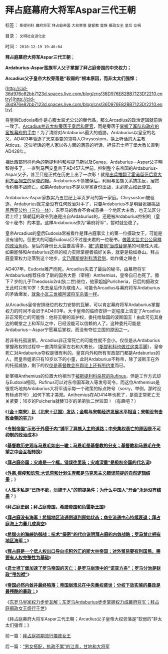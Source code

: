 # 拜占庭幕府大将军Aspar三代王朝

标签： `斯提利科` `幕府将军` `拜占庭帝国` `大权旁落` `基督教` `蛮族` `摄政女王` `皇后` `女祸` 

目录： `文明社会进化史`

时间： `2010-12-19 19:46:04`

**拜占庭幕府大将军Aspar三代王朝**；

**Ardaburius-Aspar蛮族军人父子掌握了拜占庭帝国的中央权力；**

**Arcadius父子皇帝大权旁落是“软弱的”根本原因，而非太太们强悍**；

[http://cid-36d976e82bb7123d.spaces.live.com/blog/cns!36D976E82BB7123D!2210.entry](http://cid-36d976e82bb7123d.spaces.live.com/blog/cns!36D976E82BB7123D!2210.entry)

将皇后Eudoxia看作是心腹太监尤公公的替代品，那么Arcadius的政治逻辑就前后一致了。[Arcadius并非大权旁落于皇后和宦官](../../../2010/12/3/帝国兴亡动物有责，罗马皇帝走狗的本职工作.md)，而是旁落于[掌握了军队和政府的蛮族幕府的手中](../../../2010/12/1/“蛮族入侵”实际上少数民族的权臣军阀争权.md)！为了清除对Ardaburius最大的威胁，Ardaburius以皇室的名义，AD403年驱逐了天京事变的领导人Chrysostom，换上听话的大主教Atticus。这位听话的老人家以各方面的满意的听话，担任君士坦丁堡大教长直到AD428年。

相比西部同[样角色的斯提利科和埃提乌斯以及Ganas](../../../2010/12/1/“蛮族入侵”实际上少数民族的权臣军阀争权.md)，Ardaburius－Aspar父子明智得多了。一直到马西安皇帝于AD457去世前，控制整个东帝国的Ardaburius-Aspar父子，甚至只是正式在历史上出了一次彩！就是[出兵推翻了霍诺留死后意大利方面拥立的皇帝约翰](../../../2010/12/10/教皇和黑手党；为什么意大利不能再形成强大的政治核心？.md)。Ardaburius不慎被俘后，利用与蛮族关系搞策反，居然令约翰不战而亡。如果Ardaburius不是以皇家身份出战，未必能占如此便宜。

Ardaburius-Aspar家族实乃五世纪上半页罗马的第一家庭。Chrysostom被驱逐，Ardaburius就完全没有任何政治对手了，只要Ardaburius不是明目张胆挑战[尼西亚公约（三位一体](../../../2010/11/18/基督教“共患难易，同安乐难”和尼西亚信经和正宗.md)），东罗马的教会不会戒意换一个地区大主教，也无法区分君士坦丁堡朝廷的政令到底是出自Ardaburius的，还是被Ardaburius控制的（皇帝＋秘书）的本意。这样Ardaburius作为“幕府将军”，暂时就坐稳了。

皇帝Arcadius的皇后Eudoxia常被看作是拜占庭事实上的第一位摄政女王，可能是没有错的。但更大的可能Eudoxia只不过是夫君的一位秘书，[做着太监尤公公同样的政治角色](../../../2010/12/3/拜占庭新兴太监，打黑和替罪羊.md)。皇后的身份比太监要高得多，[被“清君侧”当成替罪羊](../../../2010/12/3/帝国兴亡动物有责，罗马皇帝走狗的本职工作.md)的可能性大减，如果能够和Ardaburius这样的权力实际掌握者搞好关系，就更是稳如泰山。拜占庭皇室权力沦落到这个地步，[实乃拜斯提利科清君侧](../../../2010/12/1/罗马崩溃中的战乱是宗教军阀战争.md)，始作俑之赐也！

AD407年，Eudoxia难产而死。Arcadius失去了最后的秘书，由幕府将军Ardaburius推荐任命了新的国务大臣（宰相）Anthemius，皇帝自已也死了。膝下７岁的儿子Theodosio2rd(狄二世)继位，他家姐姐Purlcheria，日后的摄政女王此时只有10岁！失去皇后作为联络人，可能令Arcadius与幕府将军Ardaburius的矛盾爆发，[就象小瓦三世被阿波将军杀害一样](../../../2010/11/28/轻量级菜鸟和重量级冠军的剑术决斗.md)。

从Arcadius皇帝安排继位的权力安排的瓦解，可以肯定幕府将军Ardaburius掌握权力的时间不会迟于AD403年。大卡皇帝的临终安排一定程度上否定了Arcadius非正常死亡的可能性：他将王朝的监护权，委托给敌国的波斯国王！由此可见其身边的朝堂之上和军队之中，已经没能可以信赖的人了。这种委托可能是Ardaburius－Aspar宁愿幕后掌权，而没有夺位立国的原因之一。

若非有托孤波斯，Arcadius非正常死亡的可能性就不会小。仅仅是从Ardaburius掌握政权的过程中一直清除皇家左右和大教长，（[斯提利科也做过这类手脚](../../../2010/12/5/引狼入室复引狼入室的蛮族入侵，高卢不复存在了.md)），皇帝死亡对Ardaburius夺权是很有利的。皇宫内外和所有军政部门都是Ardaburius的人，而皇帝姐弟只有10岁以下的小童，此时Ardaburius不称帝，除了波斯王在外的托孤威胁，剩下的仅[仅是基督教会在舆论上还有所约束](../../../2010/12/7/鹰派和鸽派，为什么异族不能简单“征服”文明社会？.md)而已。

新宰相Anthemius的位置大约相当于[被斯提利科杀死的Rufinus](../../../2010/12/1/“蛮族入侵”实际上少数民族的权臣军阀争权.md)，但是工作方式却与Eudoxia相同。Rufinus可以对东帝国军政人等发号司令，而这位Anthemius是很乖巧地向Ardaburius大将军请示每一个政策的标点符号（sorry，举例，那时没有标点符号）,如何下笔才美观。Anthemius在AD414年也死了，是否正常死亡无关紧要；16岁的Pulcheria就替13岁的弟弟狄二世监国！（有趣吧？）

《[**（金＋南宋）比（北宋＋辽国）发达；金朝与宋朝经济发展水平相当；宋朝没有击败金朝的实力**](../../../2010/12/16/金朝与宋朝经济发展水平大致相当.md)》

《[**专制帝国“示形于外侵于内”铺平了异族入主的道路；中央集权衰亡的原因是不可抑制的政治成本**](../../../2010/12/16/中央集权帝国被少数民族灭亡是历史规律.md)》

《[**基督教历史观与马恩毛如出一辙；马恩毛是基督教的分支；基督教和马恩毛在失望之中会互相转换**](../../../2010/12/16/马克思主义是基督教分支；基督教是原始斯大林政党.md)》

《[**拜占庭帝国：灾难是一个框，错误往里装；灾难深重”是极权帝国的代名词**](../../../2010/12/16/“灾难深重”意味着社会腐朽.md)》

《[**外患,瘟疫和饥荒;大饥荒和计划生育都是马克思主义错误前提的自然逻辑结果**](../../../2010/12/17/计划生育相当于一场严重的战争损失.md)；》

《[**人性本私是“已所不欲，勿施于人”的前提条件；为什么中国人“开会”永远没有结果**](../../../2010/12/17/为什么中国人“开会”永远没有结果？.md)？》

《[**拜占庭史纲；拜占庭帝国，希腊帝国和色雷斯王国**](../../../2010/12/17/拜占庭帝国，希腊帝国和色雷斯王国.md)》

《[**拜占庭没有海军！希腊地区流通倒退到原始状态；商业流通中心持续衰退；拜占庭海上力量几成真空**](../../../2010/12/18/拜占庭没有海军！商业流通中心持续衰退!.md)》

《[**希腊火的海峡防御战；技术“保密”的代价说明拜占庭的内敛战略；罗马禁止拥有地区海军；**](../../../2010/12/18/拜占庭中国式“海上长城”防御战略.md)》

《[**拜占庭是一个低人权出口导向屯积外汇的斯大林帝国；对外贸易要有利国民，需要有人权完整性为基础**](../../../2010/12/18/拜占庭是出口导向屯积外汇货币国际化的帝国.md)》

《[**君士坦丁堡加速了罗马帝国的灭亡；是罗马崩溃中的“诺亚方舟”；罗马分治是财政“甩包袱”**](../../../2010/12/18/“诺亚方舟”君士坦丁堡加速了罗马灭亡.md)》

《[**帝国必然内敛并最终陷落；帝国崩溃总在中央集权盛世；分权下放实施的暴政是最残酷的暴政；**](../../../2010/12/19/专制帝国在盛世后迅速沦亡.md)》

《[东罗马皇家权力步步瓦解；东罗马Ardaburius步步掌握权力成幕府将军；拜占庭摄政女王盛行于世](../../../2010/12/19/拜占庭初期流行摄政女王.md)》

《拜占庭幕府大将军Aspar三代王朝；Arcadius父子皇帝大权旁落是“软弱的”非太太们强悍；》



前一篇：[拜占庭初期流行摄政女王](../../../2010/12/19/拜占庭初期流行摄政女王.md)

后一篇：[“男女搭配，执政不累”的江青，甘地和大将军](../../../2010/12/19/“男女搭配，执政不累”的江青，甘地和大将军.md)
